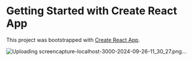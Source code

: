 # Getting Started with Create React App

This project was bootstrapped with [Create React App](https://github.com/facebook/create-react-app).


![Uploading screencapture-localhost-3000-2024-09-26-11_30_27.png…]()

